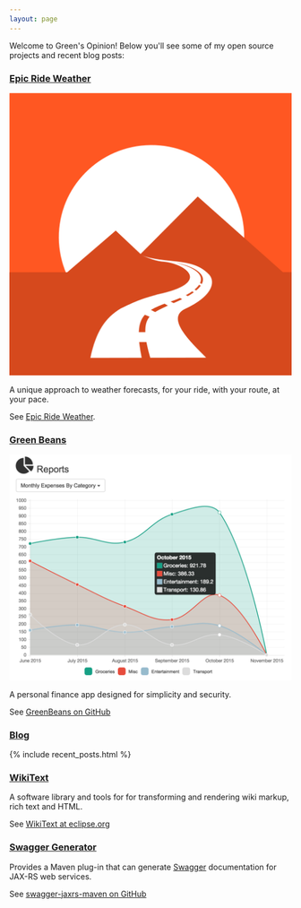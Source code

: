 ```yaml
---
layout: page
---
```


Welcome to Green's Opinion!  Below you'll see some of my open source projects and recent blog posts:

<div class="row">
  <div class="col-sm-4 col-md-4">
    <h3><a href="/epic-ride-weather/">Epic Ride Weather</a></h3>
    <div class="project-image">
      <a href="/epic-ride-weather/"><img src="images/epicrideweather/logo.png" class="img-bordered" alt="Epic Ride Weather app"/></a>
    </div>
    <p>
      A unique approach to weather forecasts, for your ride, with your route, at your pace.
    </p>
    <p>
    See <a href="/epic-ride-weather/">Epic Ride Weather</a>.
    </p>
  </div>
  <div class="col-sm-4 col-md-4">
    <h3><a href="https://github.com/greensopinion/greenbeans">Green Beans</a></h3>
    <div class="project-image">
      <img src="images/blog/greenbeans-report.png" class="img-rounded img-bordered" alt="GreenBeans app"/>
    </div>
    <p>
      A personal finance app designed for simplicity and security.
    </p>
    <p>
    See <a href="https://github.com/greensopinion/greenbeans">GreenBeans on GitHub</a>
    </p>
  </div>
  <div class="col-sm-4 col-md-4">
    <h3><a href="/blog">Blog</a></h3>
    {% include recent_posts.html %}
  </div>
</div>

<div class="row">
  <div class="col-sm-4 col-md-4">
    <h3><a href="https://wiki.eclipse.org/Mylyn/WikiText">WikiText</a></h3>
    <div class="project-image"><i class="fa fa-code fa-5x code-icon"></i></div>
    <p>A software library and tools for for transforming and rendering wiki markup, rich text and HTML.</p>
    <p>
    See <a href="https://wiki.eclipse.org/Mylyn/WikiText">WikiText at eclipse.org</a>
    </p>
  </div>
  <div class="col-sm-4 col-md-4">
    <h3><a href="https://github.com/greensopinion/swagger-jaxrs-maven">Swagger Generator</a></h3>
    <p>Provides a Maven plug-in that can generate <a href="http://swagger.io">Swagger</a> documentation for JAX-RS web services.</p>
    <p>See <a href="https://github.com/greensopinion/swagger-jaxrs-maven">swagger-jaxrs-maven on GitHub</a></p>
  </div>
</div>
